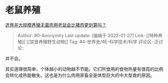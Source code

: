 # 老鼠养殖
[选育并大规模养殖无菌肉用老鼠会比猪肉更划算吗？](https://www.zhihu.com/question/65624955/answer/446867904)

> Author: #0-Anonymity
> Last update: [编辑于 2022-01-27]
> Link: [[特种养殖]] [[禁食养殖野生动物]]
> Tag: #4-世界史/4E-科学技术/科学
> 评论区:
> 泛讨论:

并不会。

其实道理很简单，个体越小的动物越不节能。它们所食用的食物热量有很高的比例会转化成热能散失。这也是为什么肉用家畜全是体型巨大的中大型兽的原因。

